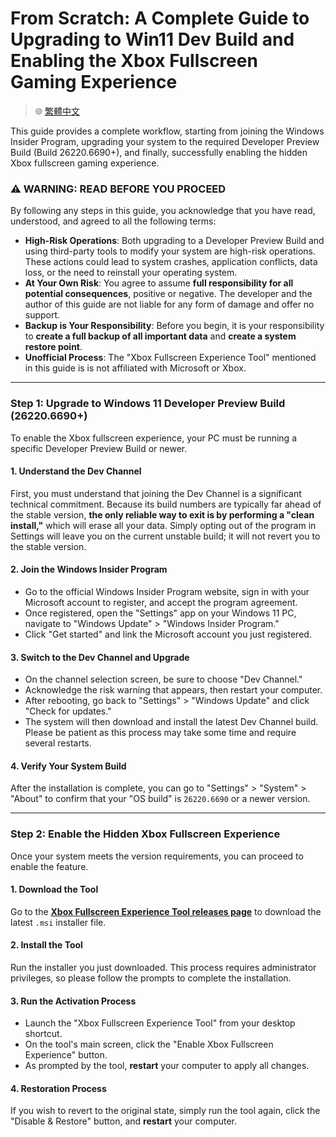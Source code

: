 # From Scratch: A Complete Guide to Upgrading to Win11 Dev Build and Enabling the Xbox Fullscreen Gaming Experience

> 🌐 [繁體中文](README.zh-TW.md)

This guide provides a complete workflow, starting from joining the Windows Insider Program, upgrading your system to the required Developer Preview Build (Build 26220.6690+), and finally, successfully enabling the hidden Xbox fullscreen gaming experience.

### ⚠️ WARNING: READ BEFORE YOU PROCEED

By following any steps in this guide, you acknowledge that you have read, understood, and agreed to all the following terms:

* **High-Risk Operations**: Both upgrading to a Developer Preview Build and using third-party tools to modify your system are high-risk operations. These actions could lead to system crashes, application conflicts, data loss, or the need to reinstall your operating system.
* **At Your Own Risk**: You agree to assume **full responsibility for all potential consequences**, positive or negative. The developer and the author of this guide are not liable for any form of damage and offer no support.
* **Backup is Your Responsibility**: Before you begin, it is your responsibility to **create a full backup of all important data** and **create a system restore point**.
* **Unofficial Process**: The "Xbox Fullscreen Experience Tool" mentioned in this guide is is not affiliated with Microsoft or Xbox.

---

### Step 1: Upgrade to Windows 11 Developer Preview Build (26220.6690+)

To enable the Xbox fullscreen experience, your PC must be running a specific Developer Preview Build or newer.

#### 1. Understand the Dev Channel

First, you must understand that joining the Dev Channel is a significant technical commitment. Because its build numbers are typically far ahead of the stable version, **the only reliable way to exit is by performing a "clean install,"** which will erase all your data. Simply opting out of the program in Settings will leave you on the current unstable build; it will not revert you to the stable version.

#### 2. Join the Windows Insider Program

* Go to the official Windows Insider Program website, sign in with your Microsoft account to register, and accept the program agreement.
* Once registered, open the "Settings" app on your Windows 11 PC, navigate to "Windows Update" > "Windows Insider Program."
* Click "Get started" and link the Microsoft account you just registered.

#### 3. Switch to the Dev Channel and Upgrade

* On the channel selection screen, be sure to choose "Dev Channel."
* Acknowledge the risk warning that appears, then restart your computer.
* After rebooting, go back to "Settings" > "Windows Update" and click "Check for updates."
* The system will then download and install the latest Dev Channel build. Please be patient as this process may take some time and require several restarts.

#### 4. Verify Your System Build

After the installation is complete, you can go to "Settings" > "System" > "About" to confirm that your "OS build" is `26220.6690` or a newer version.

---

### Step 2: Enable the Hidden Xbox Fullscreen Experience

Once your system meets the version requirements, you can proceed to enable the feature.

#### 1. Download the Tool

Go to the [**Xbox Fullscreen Experience Tool releases page**](https://github.com/8bit2qubit/XboxFullscreenExperienceTool/releases/latest) to download the latest `.msi` installer file.

#### 2. Install the Tool

Run the installer you just downloaded. This process requires administrator privileges, so please follow the prompts to complete the installation.

#### 3. Run the Activation Process

* Launch the "Xbox Fullscreen Experience Tool" from your desktop shortcut.
* On the tool's main screen, click the "Enable Xbox Fullscreen Experience" button.
* As prompted by the tool, **restart** your computer to apply all changes.

#### 4. Restoration Process

If you wish to revert to the original state, simply run the tool again, click the "Disable & Restore" button, and **restart** your computer.